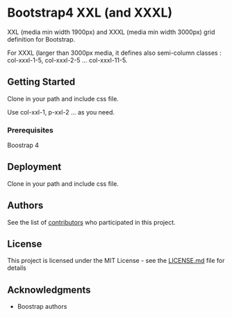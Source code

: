 # Bootstrap4 XXL (and XXXL)

XXL (media min width 1900px) and XXXL (media min width 3000px) grid definition for Bootstrap. 

For XXXL (larger than 3000px media, it defines also semi-column classes : col-xxxl-1-5, col-xxxl-2-5 ... col-xxxl-11-5.

## Getting Started

Clone in your path and include css file.

Use col-xxl-1, p-xxl-2 ... as you need.

### Prerequisites

Boostrap 4

## Deployment

Clone in your path and include css file.

[comment]: <> (## Versioning)
[comment]: <> (We use SemVer-http://semver.org/ for versioning. For the versions available, see the tags on this repository-https://github.com/your/project/tags.) 

## Authors

See the list of [contributors](https://github.com/hugocvx/bootstrap.xxl/contributors) who participated in this project.

## License

This project is licensed under the MIT License - see the [LICENSE.md](LICENSE.md) file for details

## Acknowledgments

* Boostrap authors
